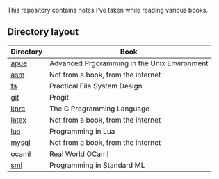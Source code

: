 This repository contains notes I've taken while reading various books.

## Directory layout
|        Directory												        |    Book    |
|		-----------														  |		---	   |
| [apue](https://github.com/iambrj/notes/tree/master/apue)				| Advanced Prgoramming in the Unix Environment |
| [asm](https://github.com/iambrj/notes/tree/master/asm) | Not from a book, from the internet |
| [fs](https://github.com/iambrj/notes/tree/master/fs) | Practical File System Design |
| [git](https://github.com/iambrj/notes/tree/master/git) | Progit |
| [knrc](https://github.com/iambrj/notes/tree/master/knrc) | The C Programming Language |
| [latex](https://github.com/iambrj/notes/tree/master/latex) | Not from a book, from the internet |
| [lua](https://github.com/iambrj/notes/tree/master/lua) | Programming in Lua |
| [mysql](https://github.com/iambrj/notes/tree/master/mysql) | Not from a book, from the internet |
| [ocaml](https://github.com/iambrj/notes/tree/master/ocaml) | Real World OCaml |
| [sml](https://github.com/iambrj/notes/tree/master/sml) | Programming in Standard ML |
